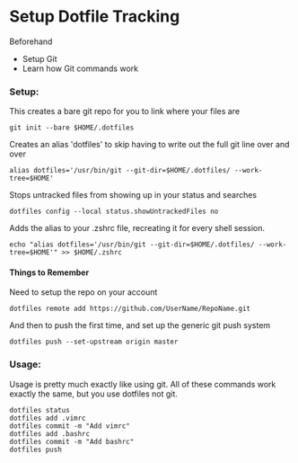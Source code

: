# Setup Dotfile Tracking

Beforehand
- Setup Git
- Learn how Git commands work

### Setup:
This creates a bare git repo for you to link where your files are

	git init --bare $HOME/.dotfiles

Creates an alias 'dotfiles' to skip having to write out the full git line over and over

	alias dotfiles='/usr/bin/git --git-dir=$HOME/.dotfiles/ --work-tree=$HOME'

Stops untracked files from showing up in your status and searches

	dotfiles config --local status.showUntrackedFiles no

Adds the alias to your .zshrc file, recreating it for every shell session.

	echo "alias dotfiles='/usr/bin/git --git-dir=$HOME/.dotfiles/ --work-tree=$HOME'" >> $HOME/.zshrc

#### Things to Remember
Need to setup the repo on your account
	
	dotfiles remote add https://github.com/UserName/RepoName.git

And then to push the first time, and set up the generic git push system
	
	dotfiles push --set-upstream origin master

### Usage: 
Usage is pretty much exactly like using git. All of these commands work exactly the same, but you use dotfiles not git.

	dotfiles status
	dotfiles add .vimrc
	dotfiles commit -m "Add vimrc"
	dotfiles add .bashrc
	dotfiles commit -m "Add bashrc"
	dotfiles push

